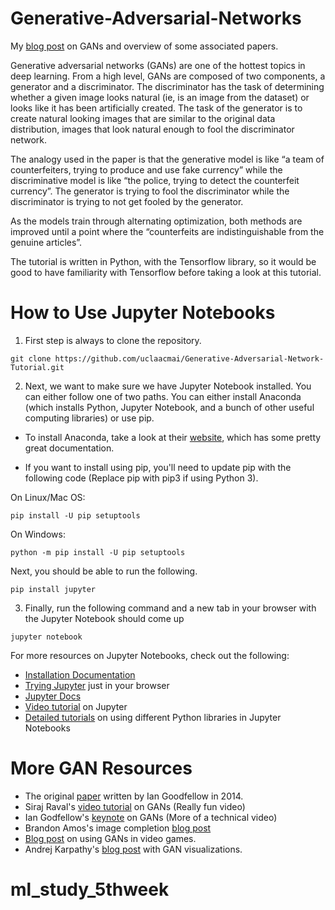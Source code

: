 # Generative-Adversarial-Networks

My [blog post](https://adeshpande3.github.io/adeshpande3.github.io/Deep-Learning-Research-Review-Week-1-Generative-Adversarial-Nets) on GANs and overview of some associated papers.

Generative adversarial networks (GANs) are one of the hottest topics in deep learning. From a high level, GANs are composed of two components, a generator and a discriminator. The discriminator has the task of determining whether a given image looks natural (ie, is an image from the dataset) or looks like it has been artificially created. The task of the generator is to create natural looking images that are similar to the original data distribution, images that look natural enough to fool the discriminator network. 

The analogy used in the paper is that the generative model is like “a team of counterfeiters, trying to produce and use fake currency” while the discriminative model is like “the police, trying to detect the counterfeit currency”. The generator is trying to fool the discriminator while the discriminator is trying to not get fooled by the generator. 

As the models train through alternating optimization, both methods are improved until a point where the “counterfeits are indistinguishable from the genuine articles”. 

The tutorial is written in Python, with the Tensorflow library, so it would be good to have familiarity with Tensorflow before taking a look at this tutorial. 

# How to Use Jupyter Notebooks

1. First step is always to clone the repository. 
~~~~
git clone https://github.com/uclaacmai/Generative-Adversarial-Network-Tutorial.git
~~~~
2. Next, we want to make sure we have Jupyter Notebook installed. You can either follow one of two paths. You can either install Anaconda (which installs Python, Jupyter Notebook, and a bunch of other useful computing libraries) or use pip.

- To install Anaconda, take a look at their [website](https://www.continuum.io/downloads), which has some pretty great documentation. 

- If you want to install using pip, you'll need to update pip with the following code (Replace pip with pip3 if using Python 3). 

On Linux/Mac OS:
~~~~
pip install -U pip setuptools
~~~~

On Windows:
~~~~
python -m pip install -U pip setuptools
~~~~

Next, you should be able to run the following. 
~~~~
pip install jupyter
~~~~

3. Finally, run the following command and a new tab in your browser with the Jupyter Notebook should come up
~~~~
jupyter notebook
~~~~

For more resources on Jupyter Notebooks, check out the following:
* [Installation Documentation](http://jupyter.readthedocs.io/en/latest/install.html)
* [Trying Jupyter](https://try.jupyter.org/) just in your browser
* [Jupyter Docs](https://jupyter.readthedocs.io/en/latest/index.html)
* [Video tutorial](https://www.youtube.com/watch?v=Rc4JQWowG5I) on Jupyter
* [Detailed tutorials](https://github.com/jrjohansson/scientific-python-lectures) on using different Python libraries in Jupyter Notebooks

# More GAN Resources

* The original [paper](https://arxiv.org/pdf/1406.2661.pdf) written by Ian Goodfellow in 2014. 
* Siraj Raval's [video tutorial](https://www.youtube.com/watch?v=deyOX6Mt_As) on GANs (Really fun video)
* Ian Godfellow's [keynote](https://channel9.msdn.com/Events/Neural-Information-Processing-Systems-Conference/Neural-Information-Processing-Systems-Conference-NIPS-2016/Generative-Adversarial-Networks) on GANs (More of a technical video)
* Brandon Amos's image completion [blog post](https://bamos.github.io/2016/08/09/deep-completion/)
* [Blog post](https://medium.com/@ageitgey/abusing-generative-adversarial-networks-to-make-8-bit-pixel-art-e45d9b96cee7) on using GANs in video games. 
* Andrej Karpathy's [blog post](http://cs.stanford.edu/people/karpathy/gan/) with GAN visualizations.
# ml_study_5thweek
